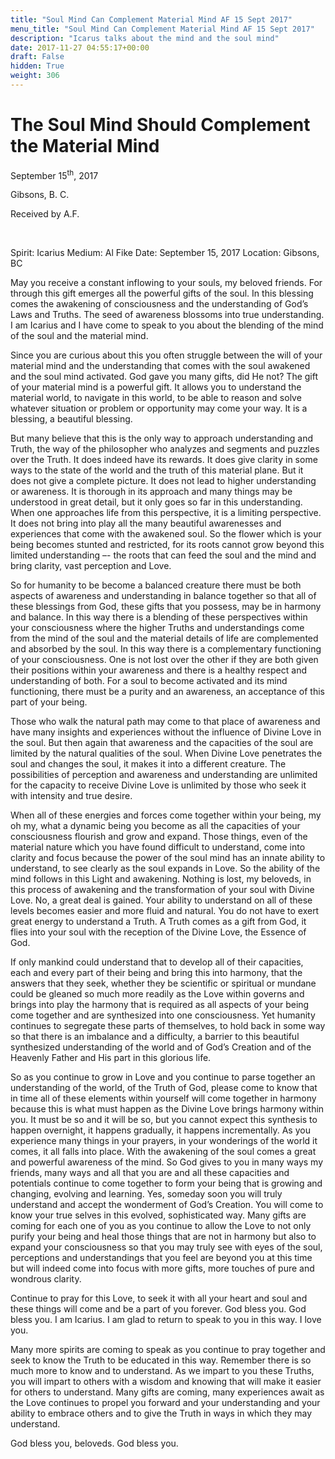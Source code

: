 ```yaml
---
title: "Soul Mind Can Complement Material Mind AF 15 Sept 2017"
menu_title: "Soul Mind Can Complement Material Mind AF 15 Sept 2017"
description: "Icarus talks about the mind and the soul mind"
date: 2017-11-27 04:55:17+00:00
draft: False
hidden: True
weight: 306
---
```

# The Soul Mind Should Complement the Material Mind

September 15<sup>th</sup>, 2017

Gibsons, B. C.

Received by A.F.

 

Spirit:      Icarius
Medium:  Al Fike
Date:       September 15, 2017
Location: Gibsons, BC

May you receive a constant inflowing to your souls, my beloved friends. For through this gift emerges all the powerful gifts of the soul. In this blessing comes the awakening of consciousness and the understanding of God’s Laws and Truths. The seed of awareness blossoms into true understanding. I am Icarius and I have come to speak to you about the blending of the mind of the soul and the material mind. 

Since you are curious about this you often struggle between the will of your material mind and the understanding that comes with the soul awakened and the soul mind activated. God gave you many gifts, did He not? The gift of your material mind is a powerful gift. It allows you to understand the material world, to navigate in this world, to be able to reason and solve whatever situation or problem or opportunity may come your way. It is a blessing, a beautiful blessing. 

But many believe that this is the only way to approach understanding and Truth, the way of the philosopher who analyzes and segments and puzzles over the Truth. It does indeed have its rewards. It does give clarity in some ways to the state of the world and the truth of this material plane. But it does not give a complete picture. It does not lead to higher understanding or awareness. It is thorough in its approach and many things may be understood in great detail, but it only goes so far in this understanding. When one approaches life from this perspective, it is a limiting perspective. It does not bring into play all the many beautiful awarenesses and experiences that come with the awakened soul. So the flower which is your being becomes stunted and restricted, for its roots cannot grow beyond this limited understanding –- the roots that can feed the soul and the mind and bring clarity, vast perception and Love.

So for humanity to be become a balanced creature there must be both aspects of awareness and understanding in balance together so that all of these blessings from God, these gifts that you possess, may be in harmony and balance. In this way there is a blending of these perspectives within your consciousness where the higher Truths and understandings come from the mind of the soul and the material details of life are complemented and absorbed by the soul. In this way there is a complementary functioning of your consciousness. One is not lost over the other if they are both given their positions within your awareness and there is a healthy respect and understanding of both. For a soul to become activated and its mind functioning, there must be a purity and an awareness, an acceptance of this part of your being. 

Those who walk the natural path may come to that place of awareness and have many insights and experiences without the influence of Divine Love in the soul. But then again that awareness and the capacities of the soul are limited by the natural qualities of the soul. When Divine Love penetrates the soul and changes the soul, it makes it into a different creature. The possibilities of perception and awareness and understanding are unlimited for the capacity to receive Divine Love is unlimited by those who seek it with intensity and true desire.

When all of these energies and forces come together within your being, my oh my, what a dynamic being you become as all the capacities of your consciousness flourish and grow and expand. Those things, even of the material nature which you have found difficult to understand, come into clarity and focus because the power of the soul mind has an innate ability to understand, to see clearly as the soul expands in Love. So the ability of the mind follows in this Light and awakening. Nothing is lost, my beloveds, in this process of awakening and the transformation of your soul with Divine Love. No, a great deal is gained. Your ability to understand on all of these levels becomes easier and more fluid and natural. You do not have to exert great energy to understand a Truth. A Truth comes as a gift from God, it flies into your soul with the reception of the Divine Love, the Essence of God. 

If only mankind could understand that to develop all of their capacities, each and every part of their being and bring this into harmony, that the answers that they seek, whether they be scientific or spiritual or mundane could be gleaned so much more readily as the Love within governs and brings into play the harmony that is required as all aspects of your being come together and are synthesized into one consciousness. Yet humanity continues to segregate these parts of themselves, to hold back in some way so that there is an imbalance and a difficulty, a barrier to this beautiful synthesized understanding of the world and of God’s Creation and of the Heavenly Father and His part in this glorious life. 

So as you continue to grow in Love and you continue to parse together an understanding of the world, of the Truth of God, please come to know that in time all of these elements within yourself will come together in harmony because this is what must happen as the Divine Love brings harmony within you. It must be so and it will be so, but you cannot expect this synthesis to happen overnight, it happens gradually, it happens incrementally. As you experience many things in your prayers, in your wonderings of the world it comes, it all falls into place. With the awakening of the soul comes a great and powerful awareness of the mind. So God gives to you in many ways my friends, many ways and all that you are and all these capacities and potentials continue to come together to form your being that is growing and changing, evolving and learning. Yes, someday soon you will truly understand and accept the wonderment of God’s Creation. You will come to know your true selves in this evolved, sophisticated way. Many gifts are coming for each one of you as you continue to allow the Love to not only purify your being and heal those things that are not in harmony but also to expand your consciousness so that you may truly see with eyes of the soul, perceptions and understandings that you feel are beyond you at this time but will indeed come into focus with more gifts, more touches of pure and wondrous clarity. 

Continue to pray for this Love, to seek it with all your heart and soul and these things will come and be a part of you forever. God bless you. God bless you. I am Icarius. I am glad to return to speak to you in this way. I love you. 

Many more spirits are coming to speak as you continue to pray together and seek to know the Truth to be educated in this way. Remember there is so much more to know and to understand. As we impart to you these Truths, you will impart to others with a wisdom and knowing that will make it easier for others to understand. Many gifts are coming, many experiences await as the Love continues to propel you forward and your understanding and your ability to embrace others and to give the Truth in ways in which they may understand. 

God bless you, beloveds. God bless you. 
